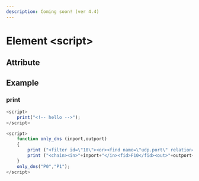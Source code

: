 ```yaml
---
description: Coming soon! (ver 4.4)
---
```


# Element \<script>

## Attribute

## Example

### print

```javascript
<script>
    print("<!-- hello -->");
</script>
```

```javascript
<script>
    function only_dns (inport,outport)
    {
        print ("<filter id=\"10\"><or><find name=\"udp.port\" relation=\"==\" content=\"53\"></or></filter>");
        print ("<chain><in>"+inport+"</in><fid>F10</fid><out>"+outport+"</out></chain>");
    }
    only_dns("P0","P1");
</script>
```
